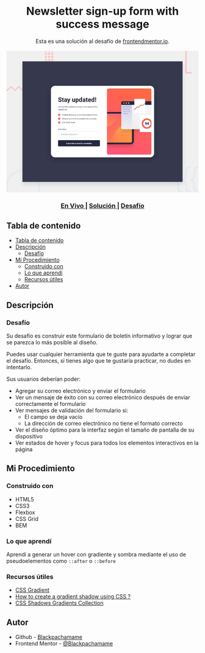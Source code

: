 <h1 align="center">Newsletter sign-up form with success message</h1>

<div align="center">
   Esta es una solución al desafío de <a href="https://www.frontendmentor.io/">frontendmentor.io</a>.
</div>
<br>
<div align="center">
<img src="design/desktop-preview.jpg"></img>
  <h3>
    <a href="https://blackpachamame.github.io/frontendmentor/junior/newsletter-sign-up-with-success-message/">
      En Vivo
    </a>
    <span> | </span>
    <a href="https://www.frontendmentor.io/challenges/newsletter-signup-form-with-success-message-3FC1AZbNrv/hub">
      Solución
    </a>
   <span> | </span>
    <a href="https://www.frontendmentor.io/challenges/newsletter-signup-form-with-success-message-3FC1AZbNrv">
      Desafío
    </a>
  </h3>
</div>

## Tabla de contenido

- [Tabla de contenido](#tabla-de-contenido)
- [Descripción](#descripción)
  - [Desafío](#desafío)
- [Mi Procedimiento](#mi-procedimiento)
  - [Construido con](#construido-con)
  - [Lo que aprendí](#lo-que-aprendí)
  - [Recursos útiles](#recursos-útiles)
- [Autor](#autor)

## Descripción

### Desafío

Su desafío es construir este formulario de boletín informativo y lograr que se parezca lo más posible al diseño.

Puedes usar cualquier herramienta que te guste para ayudarte a completar el desafío. Entonces, si tienes algo que te gustaría practicar, no dudes en intentarlo.

Sus usuarios deberían poder:

- Agregar su correo electrónico y enviar el formulario
- Ver un mensaje de éxito con su correo electrónico después de enviar correctamente el formulario
- Ver mensajes de validación del formulario si:
  - El campo se deja vacío
  - La dirección de correo electrónico no tiene el formato correcto
- Ver el diseño óptimo para la interfaz según el tamaño de pantalla de su dispositivo
- Ver estados de hover y focus para todos los elementos interactivos en la página

## Mi Procedimiento

### Construido con

- HTML5
- CSS3
- Flexbox
- CSS Grid
- BEM

### Lo que aprendí

Aprendí a generar un hover con gradiente y sombra mediante el uso de pseudoelementos como `::after` o `::before`

### Recursos útiles

- [CSS Gradient](https://cssgradient.io)
- [How to create a gradient shadow using CSS ?](https://www.geeksforgeeks.org/how-to-create-a-gradient-shadow-using-css/)
- [CSS Shadows Gradients Collection](https://alvarotrigo.com/shadow-gradients/)

## Autor

- Github - [Blackpachamame](https://github.com/Blackpachamame)
- Frontend Mentor - [@Blackpachamame](https://www.frontendmentor.io/profile/Blackpachamame)